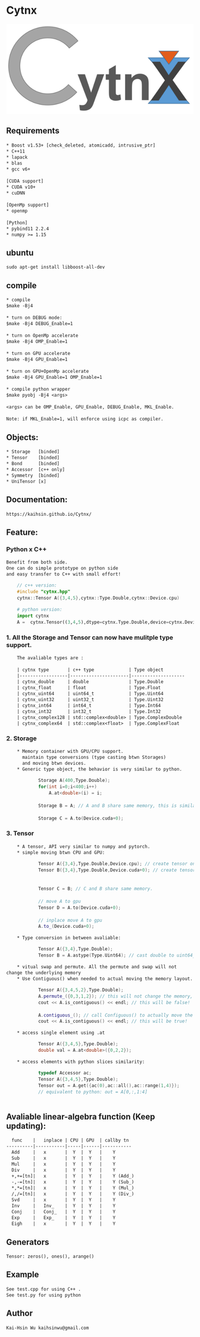 # Cytnx

![alt text](./Icon_small.png)

## Requirements
    * Boost v1.53+ [check_deleted, atomicadd, intrusive_ptr]
    * C++11
    * lapack 
    * blas 
    * gcc v6+

    [CUDA support]
    * CUDA v10+
    * cuDNN

    [OpenMp support]
    * openmp

    [Python]
    * pybind11 2.2.4
    * numpy >= 1.15 

## ubuntu
    sudo apt-get install libboost-all-dev


## compile
    * compile
    $make -Bj4

    * turn on DEBUG mode:
    $make -Bj4 DEBUG_Enable=1

    * turn on OpenMp accelerate
    $make -Bj4 OMP_Enable=1 

    * turn on GPU accelerate
    $make -Bj4 GPU_Enable=1

    * turn on GPU+OpenMp accelerate
    $make -Bj4 GPU_Enable=1 OMP_Enable=1

    * compile python wrapper
    $make pyobj -Bj4 <args>

    <args> can be OMP_Enable, GPU_Enable, DEBUG_Enable, MKL_Enable.

    Note: if MKL_Enable=1, will enforce using icpc as compiler.
   

## Objects:
    * Storage   [binded]
    * Tensor    [binded]
    * Bond      [binded] 
    * Accessor  [c++ only]
    * Symmetry  [binded]
    * UniTensor [x]

## Documentation:

    https://kaihsin.github.io/Cytnx/

## Feature:

### Python x C++
    Benefit from both side. 
    One can do simple prototype on python side 
    and easy transfer to C++ with small effort!


```c++
    // c++ version:
    #include "cytnx.hpp"
    cytnx::Tensor A({3,4,5},cytnx::Type.Double,cytnx::Device.cpu)
```


```python
    # python version:
    import cytnx
    A =  cytnx.Tensor((3,4,5),dtype=cytnx.Type.Double,device=cytnx.Device.cpu)
```


### 1. All the Storage and Tensor can now have mulitple type support. 
        The avaliable types are :

        | cytnx type       | c++ type             | Type object
        |------------------|----------------------|--------------------
        | cytnx_double     | double               | Type.Double
        | cytnx_float      | float                | Type.Float
        | cytnx_uint64     | uint64_t             | Type.Uint64
        | cytnx_uint32     | uint32_t             | Type.Uint32
        | cytnx_int64      | int64_t              | Type.Int64
        | cytnx_int32      | int32_t              | Type.Int32
        | cytnx_complex128 | std::complex<double> | Type.ComplexDouble
        | cytnx_complex64  | std::complex<float>  | Type.ComplexFloat


### 2. Storage
        * Memory container with GPU/CPU support. 
          maintain type conversions (type casting btwn Storages) 
          and moving btwn devices.
        * Generic type object, the behavior is very similar to python.

```c++
            Storage A(400,Type.Double);
            for(int i=0;i<400;i++)
                A.at<double>(i) = i;

            Storage B = A; // A and B share same memory, this is similar as python 
            
            Storage C = A.to(Device.cuda+0); 
```


### 3. Tensor
        * A tensor, API very similar to numpy and pytorch.
        * simple moving btwn CPU and GPU:

```c++
            Tensor A({3,4},Type.Double,Device.cpu); // create tensor on CPU (default)
            Tensor B({3,4},Type.Double,Device.cuda+0); // create tensor on GPU with gpu-id=0


            Tensor C = B; // C and B share same memory.

            // move A to gpu
            Tensor D = A.to(Device.cuda+0);

            // inplace move A to gpu
            A.to_(Device.cuda+0);
```
        * Type conversion in between avaliable:
```c++
            Tensor A({3,4},Type.Double);
            Tensor B = A.astype(Type.Uint64); // cast double to uint64_t
```

        * vitual swap and permute. All the permute and swap will not change the underlying memory
        * Use Contiguous() when needed to actual moving the memory layout.
```c++
            Tensor A({3,4,5,2},Type.Double);
            A.permute_({0,3,1,2}); // this will not change the memory, only the shape info is changed.
            cout << A.is_contiguous() << endl; // this will be false!

            A.contiguous_(); // call Configuous() to actually move the memory.
            cout << A.is_contiguous() << endl; // this will be true!
```

        * access single element using .at
```c++
            Tensor A({3,4,5},Type.Double);
            double val = A.at<double>({0,2,2});
```

        * access elements with python slices similarity:
```c++
            typedef Accessor ac;
            Tensor A({3,4,5},Type.Double);
            Tensor out = A.get({ac(0),ac::all(),ac::range(1,4)}); 
            // equivalent to python: out = A[0,:,1:4]
            
```




## Avaliable linear-algebra function (Keep updating):

      func    |   inplace | CPU | GPU  | callby tn 
    ----------|-----------|-----|------|-----------
      Add     |   x       |  Y  |  Y   |    Y
      Sub     |   x       |  Y  |  Y   |    Y
      Mul     |   x       |  Y  |  Y   |    Y
      Div     |   x       |  Y  |  Y   |    Y
      +,+=[tn]|   x       |  Y  |  Y   |    Y (Add_)
      -,-=[tn]|   x       |  Y  |  Y   |    Y (Sub_)
      *,*=[tn]|   x       |  Y  |  Y   |    Y (Mul_)
      /,/=[tn]|   x       |  Y  |  Y   |    Y (Div_)
      Svd     |   x       |  Y  |  Y   |    Y
      Inv     |   Inv_    |  Y  |  Y   |    Y
      Conj    |   Conj_   |  Y  |  Y   |    Y 
      Exp     |   Exp_    |  Y  |  Y   |    Y
      Eigh    |   x       |  Y  |  Y   |    Y 

 
## Generators 

    Tensor: zeros(), ones(), arange()
    

     
## Example
    
    See test.cpp for using C++ .
    See test.py for using python  

## Author

    Kai-Hsin Wu kaihsinwu@gmail.com 


